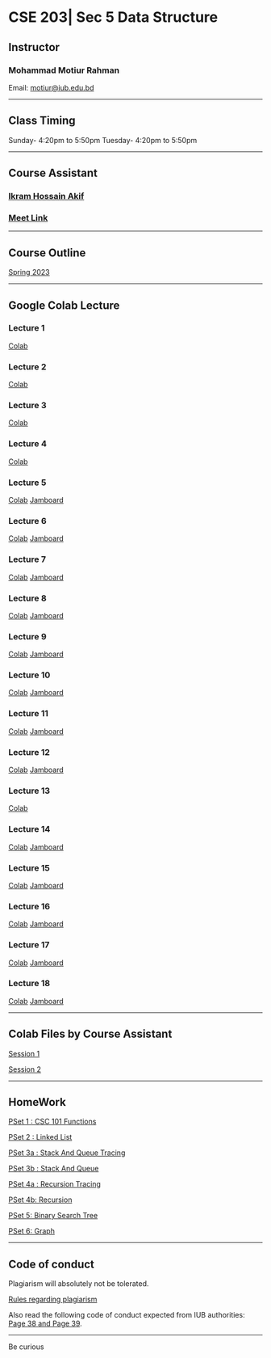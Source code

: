 # CSE 203| Sec 5 Data Structure

## Instructor
### Mohammad Motiur Rahman
Email: motiur@iub.edu.bd
* * *
## Class Timing
Sunday- 4:20pm to 5:50pm
Tuesday- 4:20pm to 5:50pm
* * * 

## Course Assistant
### [Ikram Hossain Akif](mailto:2130734@iub.edu.bd)
### [Meet Link](https://meet.google.com/oct-ptzn-qbj) 

* * *

## Course Outline

[Spring 2023](https://drive.google.com/file/d/1z54mqMOghtS7a8FLOoKlwdsRTY9zzTQS/view?usp=sharing)

* * *

## Google Colab Lecture 

### Lecture 1
[Colab](https://colab.research.google.com/drive/1EkuotepeLGA3ZGCefWDMsXZe2FebVb1l?usp=sharing)

### Lecture 2
[Colab](https://colab.research.google.com/drive/172bIF_VXFJFM-gwJrsLXb283rOlbBN5F?usp=sharing)

### Lecture 3
[Colab](https://colab.research.google.com/drive/1wL9JYVsLkVo_0E7Nw-XKGYOxKShKn_6V?usp=sharing)

### Lecture 4
[Colab](https://colab.research.google.com/drive/1WO71z8n-L3Xi055PokeV_kEl25aiOXLl?usp=sharing)

### Lecture 5
[Colab](https://colab.research.google.com/drive/1lALf51kODM1ldrAz6h2GkoYsXcUJtRRg?usp=sharing)
[Jamboard](https://jamboard.google.com/d/140EVj3AIFWxG_oq6SYFXqGmNnBfb4OuZIPPEaiU0BrM/edit?usp=sharing)

### Lecture 6
[Colab](https://colab.research.google.com/drive/1oV1rApp-B45Z0chrXNG5IfM6PD_4RMSg?usp=sharing)
[Jamboard](https://jamboard.google.com/d/17TdPrQumUFRUAb8R8QgGID6UM_GjlSV-DJgsqVktibM/edit?usp=sharing)

### Lecture 7
[Colab](https://colab.research.google.com/drive/1b0XcMJ_IBYCEdnPPXD7APST4Y7ESnHUU?usp=sharing)
[Jamboard](https://jamboard.google.com/d/1z4rsfhF6Ib3fAVXNkH8ED3naequjW8e14IRHYbJCcVA/edit?usp=sharing)

### Lecture 8
[Colab](https://colab.research.google.com/drive/18R5yUvqLyJrAs6oHXvYpH9y1StGCue6v?usp=sharing)
[Jamboard](https://jamboard.google.com/d/1Bbwc41mN6HPXq-xlQDCuv6iNk1VW_TpiwmPBCM3lsD8/edit?usp=sharing)

### Lecture 9
[Colab](https://colab.research.google.com/drive/1HT75vlwDGLWzWSw_Gmb9hCisdhTXZele?usp=sharing)
[Jamboard](https://jamboard.google.com/d/1AXZpHEshQ8RFbZrxFv-yyQbdyxCEVKh0JodsOMeDddY/edit?usp=sharing)

### Lecture 10
[Colab](https://colab.research.google.com/drive/1lVEksR66OUTo5BlzBd2Ur--Z0OIj_wQ-?usp=sharing)
[Jamboard](https://jamboard.google.com/d/1DrLDKBlJ6LSQh8V7ePF-V1KUGwznjW6vSu_OVtImGRw/edit?usp=sharing)

### Lecture 11
[Colab](https://colab.research.google.com/drive/15RRQZoFKo0zC6BdLAFOtoFkepFDHoRLS?usp=sharing)
[Jamboard](https://jamboard.google.com/d/1MEvC7M3m83HBu2qRJSR-ncKaNjcubnKZVcArvJ8uCv8/edit?usp=sharing)

### Lecture 12
[Colab](https://colab.research.google.com/drive/1ftFI_7p91hTeOYtrPX-UW8dOwCnFm1RG?usp=sharing)
[Jamboard](https://jamboard.google.com/d/14sRI_ZszgquZhH_9yodYxvbH6zLGNOIJqBtSGFAKu10/edit?usp=sharing)

### Lecture 13
[Colab](https://colab.research.google.com/drive/1Tb46LQc27KN7jppukw-oYFjSI6HyFbYO?usp=sharing)

### Lecture 14
[Colab](https://colab.research.google.com/drive/1HBhkYex4JS16xNI1jLyPU6efHhFurJcM?usp=sharing)
[Jamboard](https://jamboard.google.com/d/1GKmgkb5merobSFcEtj8A4XRlt4UxXm8IEhupDpls9cA/edit?usp=sharing)

### Lecture 15
[Colab](https://colab.research.google.com/drive/1zp9gdkkhKVYdWv7vhXyC4k-t0_f3pz0R?usp=sharing)
[Jamboard](https://jamboard.google.com/d/1jReRXAPYfnxL5lTMKpgR2CK8KHeq8ZKChJYPKDNXV0o/edit?usp=sharing)

### Lecture 16
[Colab](https://colab.research.google.com/drive/1ZKdkqMgA4CEC739eI3IhZuAyyG017_zo?usp=sharing)
[Jamboard](https://jamboard.google.com/d/1_xH0d8jYJU9xAFZKTIR0VtKmePVPwxMpLIELcAdx7wM/edit?usp=sharing)

### Lecture 17
[Colab](https://colab.research.google.com/drive/1lbXefwVDA90qvx45v53iDOfnsfzsURC8?usp=sharing)
[Jamboard](https://jamboard.google.com/d/1mxMK1LgP0UN5urun-7hUWoLwE1HYoShjyop7OvZuVTI/edit?usp=sharing)

### Lecture 18
[Colab](https://colab.research.google.com/drive/1NFoHK8Jo6_BucQetOq_Tkp6nOIbdFWeu?usp=sharing)
[Jamboard](https://jamboard.google.com/d/1XXMcnBy1_69cBFNTSMPEZlJMW9Z6PIpdOPQ_BmUJVis/edit?usp=sharing)



* * * 

## Colab Files by Course Assistant

[Session 1](https://colab.research.google.com/drive/17IMYoDryS2E8UHSiFWzX69ECWR3_CNzT?usp=sharing)

[Session 2](https://colab.research.google.com/drive/17IMYoDryS2E8UHSiFWzX69ECWR3_CNzT?usp=sharing)


* * * 
## HomeWork

[PSet 1 : CSC 101 Functions](https://colab.research.google.com/drive/1V3JRlkX6HqPavuW0QIplfgzvcSbQ94DH)

[PSet 2 : Linked List](https://colab.research.google.com/drive/1V3sWECeHWl4mXxv9FdYr4fBVejZGu2M5)

[PSet 3a : Stack And Queue Tracing](https://docs.google.com/document/d/1sJu3j-EPPUj0ubxTcc5X8ZI4kagRtxSvlw9EVPQfL9s/edit?usp=sharing)

[PSet 3b : Stack And Queue](https://colab.research.google.com/drive/1Ah8XmS4YYeKAEfWthp86a0KQceZ2uXAb?usp=sharing)

[PSet 4a : Recursion Tracing](https://docs.google.com/document/d/1HpLixQvPuxICBGI3vM-FQzScHGGZierq4v2T4c1PD-s/edit?usp=sharing)

[PSet 4b: Recursion](https://colab.research.google.com/drive/14ixE5tAY86nyyfNghzZ7eeSRem9xKBZJ?usp=sharing)

[PSet 5: Binary Search Tree](https://colab.research.google.com/drive/1Es0Covq5ib5bHSxSFhA4hKoNRTDcpiAI?usp=sharing)

[PSet 6: Graph](https://docs.google.com/document/d/1N1yCI6xMQOUl4pd712Wtjs_WB6stzlZSyj5G57miZWY/edit?usp=sharing)


* * * 

## Code of conduct

Plagiarism will absolutely not be tolerated.

[Rules regarding plagiarism](https://www.plagiarism.org/article/what-is-plagiarism)

Also read the following code of conduct expected from IUB authorities: [Page 38 and Page 39](http://www.iub.edu.bd/files/Greenbook,sp19.f.pdf).

* * *   
Be curious
